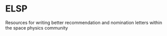 # ELSP
Resources for writing better recommendation and nomination letters within the space physics community
